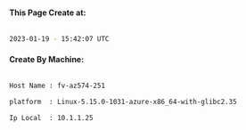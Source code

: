 
   
#### This Page Create at:

```bash

2023-01-19 - 15:42:07 UTC

```

#### Create By Machine:

```bash

Host Name : fv-az574-251

platform  : Linux-5.15.0-1031-azure-x86_64-with-glibc2.35

Ip Local  : 10.1.1.25

```

